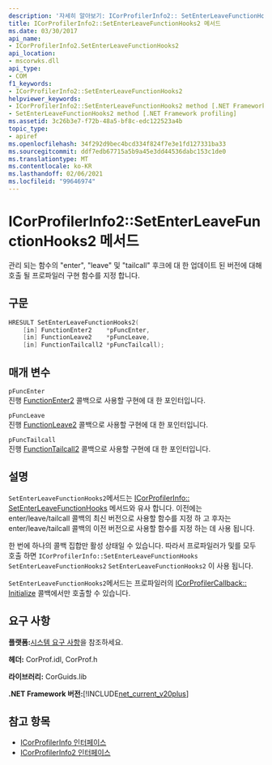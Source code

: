 ```yaml
---
description: '자세히 알아보기: ICorProfilerInfo2:: SetEnterLeaveFunctionHooks2 메서드'
title: ICorProfilerInfo2::SetEnterLeaveFunctionHooks2 메서드
ms.date: 03/30/2017
api_name:
- ICorProfilerInfo2.SetEnterLeaveFunctionHooks2
api_location:
- mscorwks.dll
api_type:
- COM
f1_keywords:
- ICorProfilerInfo2::SetEnterLeaveFunctionHooks2
helpviewer_keywords:
- ICorProfilerInfo2::SetEnterLeaveFunctionHooks2 method [.NET Framework profiling]
- SetEnterLeaveFunctionHooks2 method [.NET Framework profiling]
ms.assetid: 3c26b3e7-f72b-48a5-bf8c-edc122523a4b
topic_type:
- apiref
ms.openlocfilehash: 34f292d9bec4bcd334f824f7e3e1fd127331ba33
ms.sourcegitcommit: ddf7edb67715a5b9a45e3dd44536dabc153c1de0
ms.translationtype: MT
ms.contentlocale: ko-KR
ms.lasthandoff: 02/06/2021
ms.locfileid: "99646974"
---
```

# <a name="icorprofilerinfo2setenterleavefunctionhooks2-method"></a>ICorProfilerInfo2::SetEnterLeaveFunctionHooks2 메서드

관리 되는 함수의 "enter", "leave" 및 "tailcall" 후크에 대 한 업데이트 된 버전에 대해 호출 될 프로파일러 구현 함수를 지정 합니다.  
  
## <a name="syntax"></a>구문  
  
```cpp  
HRESULT SetEnterLeaveFunctionHooks2(  
    [in] FunctionEnter2    *pFuncEnter,  
    [in] FunctionLeave2    *pFuncLeave,  
    [in] FunctionTailcall2 *pFuncTailcall);  
```  
  
## <a name="parameters"></a>매개 변수  

 `pFuncEnter`  
 진행 [FunctionEnter2](functionenter2-function.md) 콜백으로 사용할 구현에 대 한 포인터입니다.  
  
 `pFuncLeave`  
 진행 [FunctionLeave2](functionleave2-function.md) 콜백으로 사용할 구현에 대 한 포인터입니다.  
  
 `pFuncTailcall`  
 진행 [FunctionTailcall2](functiontailcall2-function.md) 콜백으로 사용할 구현에 대 한 포인터입니다.  
  
## <a name="remarks"></a>설명  

 `SetEnterLeaveFunctionHooks2`메서드는 [ICorProfilerInfo:: SetEnterLeaveFunctionHooks](icorprofilerinfo-setenterleavefunctionhooks-method.md) 메서드와 유사 합니다. 이전에는 enter/leave/tailcall 콜백의 최신 버전으로 사용할 함수를 지정 하 고 후자는 enter/leave/tailcall 콜백의 이전 버전으로 사용할 함수를 지정 하는 데 사용 됩니다.  
  
 한 번에 하나의 콜백 집합만 활성 상태일 수 있습니다. 따라서 프로파일러가 및를 모두 호출 하면 `ICorProfilerInfo::SetEnterLeaveFunctionHooks` `SetEnterLeaveFunctionHooks2` `SetEnterLeaveFunctionHooks2` 이 사용 됩니다.  
  
 `SetEnterLeaveFunctionHooks2`메서드는 프로파일러의 [ICorProfilerCallback:: Initialize](icorprofilercallback-initialize-method.md) 콜백에서만 호출할 수 있습니다.  
  
## <a name="requirements"></a>요구 사항  

 **플랫폼:**[시스템 요구 사항](../../get-started/system-requirements.md)을 참조하세요.  
  
 **헤더:** CorProf.idl, CorProf.h  
  
 **라이브러리:** CorGuids.lib  
  
 **.NET Framework 버전:**[!INCLUDE[net_current_v20plus](../../../../includes/net-current-v20plus-md.md)]  
  
## <a name="see-also"></a>참고 항목

- [ICorProfilerInfo 인터페이스](icorprofilerinfo-interface.md)
- [ICorProfilerInfo2 인터페이스](icorprofilerinfo2-interface.md)
